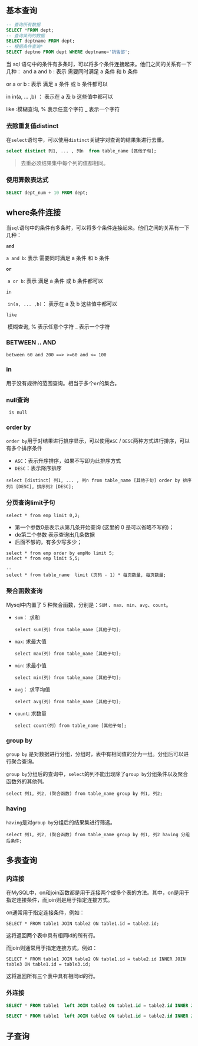 

## 基本查询

```sql
-- 查询所有数据
SELECT *FROM dept;
-- 查询某列的数据
SELECT deptname FROM dept;
-- 根据条件查询*
SELECT deptno FROM dept WHERE deptname='销售部';
```

当 sql 语句中的条件有多条时，可以将多个条件连接起来。他们之间的关系有一下几种： and a and b : 表示 需要同时满足 a 条件 和 b 条件

or a or b : 表示 满足 a 条件 或 b 条件都可以

in in(a, ... ,b) ： 表示在 a 及 b 这些值中都可以

like :模糊查询, % 表示任意个字符 _ 表示一个字符



### 去除重复值distinct

 在`select`语句中，可以使用`distinct`关键字对查询的结果集进行去重。

```sql
select distinct 列1, ... , 列n  from table_name [其他子句];
```

> 去重必须结果集中每个列的值都相同。

### 使用算数表达式

```sql
SELECT dept_num + 10 FROM dept;
```

## where条件连接

当`sql`语句中的条件有多条时，可以将多个条件连接起来。他们之间的关系有一下几种：

**`and`**

   `a and b`: 表示 需要同时满足 a 条件 和 b 条件

**`or`**

​	`a or b`: 表示 满足 a 条件 或 b 条件都可以

```
in
```

​	`in(a, ... ,b)`： 表示在 a 及 b 这些值中都可以

```
like
```

​    模糊查询,  % 表示任意个字符  _ 表示一个字符

### BETWEEN .. AND

`between 60 and 200 ==> >=60 and <= 100`

### in

用于没有规律的范围查询。相当于多个`or`的集合。

### null查询

` is null`

### order by

`order by`用于对结果进行排序显示，可以使用`ASC` / `DESC`两种方式进行排序，可以有多个排序条件

- `ASC`：表示升序排序，如果不写即为此排序方式
- `DESC`：表示降序排序

```
select [distinct] 列1, ... , 列n from table_name [其他子句] order by 排序列1 [DESC], 排序列2 [DESC];
```

### 分页查询limit子句

```
select * from emp limit 0,2;
```

- 第一个参数0是表示从第几条开始查询 (这里的 0 是可以省略不写的)；
- de第二个参数 表示查询出几条数据
- 后面不够的，有多少写多少；

```
select * from emp order by empNo limit 5;
select * from emp limit 5,5;

-- 
select * from table_name  limit (页码 - 1) * 每页数量, 每页数量;
```

### 聚合函数查询

Mysql中内置了 5 种聚合函数，分别是：`SUM` 、`max`、`min`、`avg`、`count`。

- `sum`： 求和

  ```
  select sum(列) from table_name [其他子句];
  ```

- `max`: 求最大值

  ```
  select max(列) from table_name [其他子句];
  ```

- `min`: 求最小值

  ```
  select min(列) from table_name [其他子句];
  ```

- `avg`： 求平均值

  ```
  select avg(列) from table_name [其他子句];
  ```

- `count`: 求数量

  ```
  select count(列) from table_name [其他子句];
  ```

### group by

`group by` 是对数据进行分组，分组时，表中有相同值的分为一组。分组后可以进行聚合查询。

`group by`分组后的查询中，`select`的列不能出现除了`group by`分组条件以及聚合函数外的其他列。

```
select 列1, 列2, (聚合函数) from table_name group by 列1, 列2;
```

### having

`having`是对`group by`分组后的结果集进行筛选。

```
select 列1, 列2, (聚合函数) from table_name group by 列1, 列2 having 分组后条件;
```

## 多表查询

### 内连接

在MySQL中，on和join函数都是用于连接两个或多个表的方法。其中，on是用于指定连接条件，而join则是用于指定连接方式。

on通常用于指定连接条件，例如：

```
SELECT * FROM table1 JOIN table2 ON table1.id = table2.id;   
```

这将返回两个表中具有相同id的所有行。

而join则通常用于指定连接方式，例如：

```
SELECT * FROM table1 JOIN table2 ON table1.id = table2.id INNER JOIN table3 ON table1.id = table3.id;   
```

这将返回所有三个表中具有相同id的行。

### 外连接

```sql
SELECT * FROM table1  left JOIN table2 ON table1.id = table2.id INNER JOIN table3 ON table1.id = table3.id; 

SELECT * FROM table1  left JOIN table2 ON table1.id = table2.id INNER JOIN table3 ON table1.id = table3.id; 
```

## 子查询

